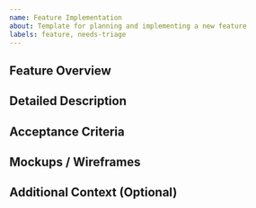```yaml
---
name: Feature Implementation
about: Template for planning and implementing a new feature
labels: feature, needs-triage
---
```


## Feature Overview
<!-- A concise summary of what the feature is and its primary purpose. -->

## Detailed Description
<!-- 
Provide a more detailed description of the feature. Focus on the user experience, core functionality, and any specific requirements.
-->

## Acceptance Criteria
<!-- 
List the key criteria that must be met for this feature to be considered complete. This might include functionality, tests, or documentation.
-->

## Mockups / Wireframes
<!-- 
If applicable, add mockups, wireframes, or diagrams to provide a visual representation of the feature. 
-->

## Additional Context (Optional)
<!-- 
Add any other context or screenshots about the feature request here. This can include mockups or links to related issues.
-->
